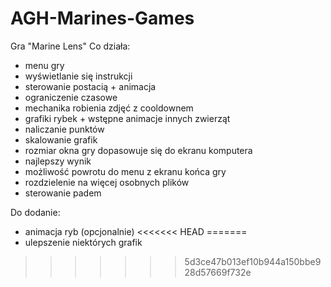 # AGH-Marines-Games
Gra "Marine Lens"
Co działa:
- menu gry
- wyświetlanie się instrukcji
- sterowanie postacią + animacja
- ograniczenie czasowe
- mechanika robienia zdjęć z cooldownem
- grafiki rybek + wstępne animacje innych zwierząt
- naliczanie punktów
- skalowanie grafik
- rozmiar okna gry dopasowuje się do ekranu komputera
- najlepszy wynik
- możliwość powrotu do menu z ekranu końca gry
- rozdzielenie na więcej osobnych plików
- sterowanie padem

Do dodanie:
- animacja ryb (opcjonalnie)
<<<<<<< HEAD
=======
- ulepszenie niektórych grafik
>>>>>>> 5d3ce47b013ef10b944a150bbe928d57669f732e
